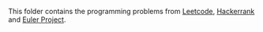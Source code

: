 This folder contains the programming problems from [Leetcode](https://leetcode.com/problemset/algorithms/), [Hackerrank](www.hackerrank.com) and [Euler Project](https://projecteuler.net/archives).
